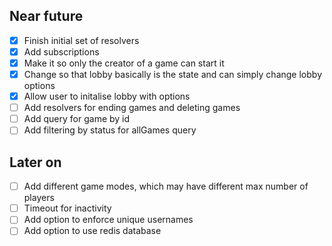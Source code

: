 ## Near future

- [x] Finish initial set of resolvers
- [x] Add subscriptions
- [x] Make it so only the creator of a game can start it
- [x] Change so that lobby basically is the state and can simply change lobby options
- [x] Allow user to initalise lobby with options
- [ ] Add resolvers for ending games and deleting games
- [ ] Add query for game by id
- [ ] Add filtering by status for allGames query

## Later on

- [ ] Add different game modes, which may have different max number of players
- [ ] Timeout for inactivity
- [ ] Add option to enforce unique usernames
- [ ] Add option to use redis database